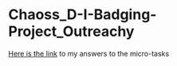 # Chaoss_D-I-Badging-Project_Outreachy

[Here is the link](https://docs.google.com/document/d/1Af8VP1qVtx2inxoiqoLGflJ5OP74yWqNibJEQAAdNk4/edit?usp=sharing) to my answers to the micro-tasks
